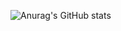 ![Anurag's GitHub stats](https://github-readme-stats.vercel.app/api?username=sasho132&show_icons=true&theme=tokyonight)
